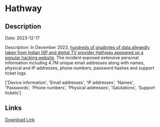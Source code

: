 # Hathway

## Description

Date: 2023-12-17

Description:
In December 2023, <a href="https://restoreprivacy.com/hacker-allegedly-holds-data-of-41-million-hathway-customers/" target="_blank" rel="noopener">hundreds of gigabytes of data allegedly taken from Indian ISP and digital TV provider Hathway appeared on a popular hacking website</a>. The incident exposed extensive personal information including 4.7M unique email addresses along with names, physical and IP addresses, phone numbers, password hashes and support ticket logs.


['Device information', 'Email addresses', 'IP addresses', 'Names', 'Passwords', 'Phone numbers', 'Physical addresses', 'Salutations', 'Support tickets']

## Links

[Download Link](https://link-to.net/1229997/691.5336919868633/dynamic/?r=aHR0cHM6Ly93d3cubWVkaWFmaXJlLmNvbS92aWV3LzRWNjVxNDJXQ2F0M0lteS9oYXRod2F5LmNvbS9maWxl)